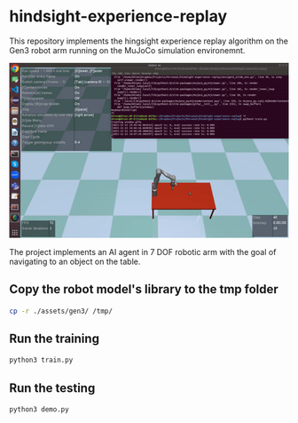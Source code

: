 # hindsight-experience-replay

This repository implements the hingsight experience replay algorithm on the Gen3 robot arm running on the MuJoCo simulation environemnt.

![](demo.gif)

The project implements an AI agent in 7 DOF robotic arm with the goal of navigating to an object on the table.

## Copy the robot model's library to the tmp folder

```bash
cp -r ./assets/gen3/ /tmp/
```

## Run the training

```bash
python3 train.py
```

## Run the testing

```bash
python3 demo.py
```
